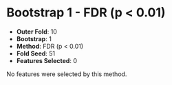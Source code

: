 # Bootstrap 1 - FDR (p < 0.01)

- **Outer Fold**: 10
- **Bootstrap**: 1
- **Method**: FDR (p < 0.01)
- **Fold Seed**: 51
- **Features Selected**: 0

No features were selected by this method.
